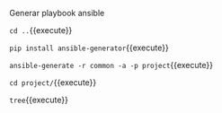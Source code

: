 Generar playbook ansible

`cd ..`{{execute}}

`pip install ansible-generator`{{execute}}


`ansible-generate -r common -a -p project`{{execute}}

`cd project/`{{execute}}

`tree`{{execute}}
